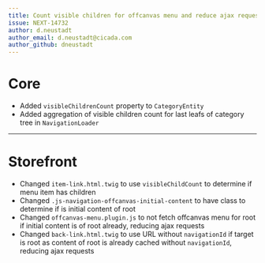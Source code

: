```yaml
---
title: Count visible children for offcanvas menu and reduce ajax requests
issue: NEXT-14732
author: d.neustadt
author_email: d.neustadt@cicada.com 
author_github: dneustadt
---
```

# Core
* Added `visibleChildrenCount` property to `CategoryEntity`
* Added aggregation of visible children count for last leafs of category tree in `NavigationLoader`
___
# Storefront
* Changed `item-link.html.twig` to use `visibleChildCount` to determine if menu item has children
* Changed `.js-navigation-offcanvas-initial-content` to have class to determine if is initial content of root
* Changed `offcanvas-menu.plugin.js` to not fetch offcanvas menu for root if initial content is of root already, reducing ajax requests
* Changed `back-link.html.twig` to use URL without `navigationId` if target is root as content of root is already cached without `navigationId`, reducing ajax requests
